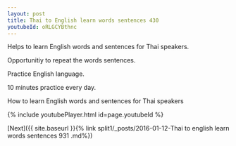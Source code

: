 ```yaml
---
layout: post
title: Thai to English learn words sentences 430 
youtubeId: oRLGCYBthnc
---
```

 
 
Helps to learn English words and sentences for Thai speakers.

Opportunitiy to repeat the words sentences. 

Practice English language. 
 
10 minutes practice every day. 
 
How to learn English words and sentences for Thai speakers 
 
{% include youtubePlayer.html id=page.youtubeId %}
 
 
[Next]({{ site.baseurl }}{% link  split1/_posts/2016-01-12-Thai to english learn words sentences 931 .md%})
 

